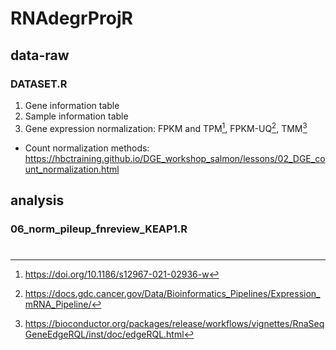 # RNAdegrProjR


## data-raw
### DATASET.R
1. Gene information table
1. Sample information table
1. Gene expression normalization: FPKM and TPM[^1], FPKM-UQ[^2], TMM[^3]
[^1]: https://doi.org/10.1186/s12967-021-02936-w
[^2]: https://docs.gdc.cancer.gov/Data/Bioinformatics_Pipelines/Expression_mRNA_Pipeline/
[^3]: https://bioconductor.org/packages/release/workflows/vignettes/RnaSeqGeneEdgeRQL/inst/doc/edgeRQL.html
- Count normalization methods: https://hbctraining.github.io/DGE_workshop_salmon/lessons/02_DGE_count_normalization.html


## analysis
### 06_norm_pileup_fnreview_KEAP1.R
#
